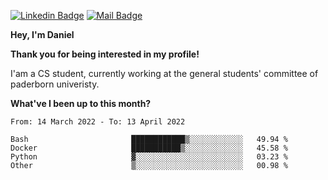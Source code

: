 [![Linkedin Badge](https://img.shields.io/badge/-LinkedIn-0e76a8?style=flat-square&logo=Linkedin&logoColor=white)](https://www.linkedin.com/in/daniel-negi-592ba3223/)
[![Mail Badge](https://img.shields.io/badge/Gmail-D14836?style=flat-square&logo=gmail&logoColor=white)](mailto:daniel.ravi.negi@googlemail.com)

**Hey, I'm Daniel**

**Thank you for being interested in my profile!**

I'am a CS student, currently working at the general students' committee of paderborn univeristy.

**What've I been up to this month?** 

<!--START_SECTION:waka-->

```text
From: 14 March 2022 - To: 13 April 2022

Bash                       ████████████▒░░░░░░░░░░░░   49.94 %
Docker                     ███████████▒░░░░░░░░░░░░░   45.58 %
Python                     ▓░░░░░░░░░░░░░░░░░░░░░░░░   03.23 %
Other                      ▒░░░░░░░░░░░░░░░░░░░░░░░░   00.98 %
```

<!--END_SECTION:waka-->
